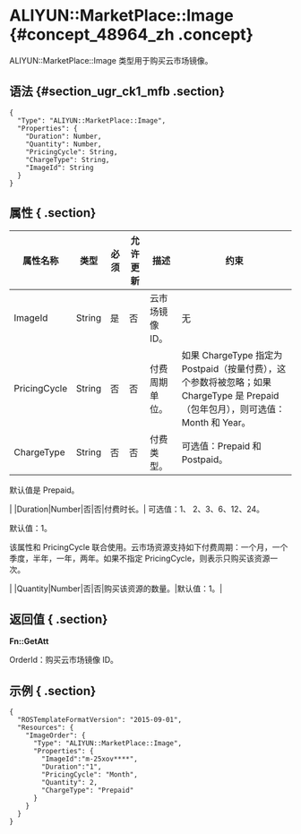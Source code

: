 # ALIYUN::MarketPlace::Image {#concept_48964_zh .concept}

ALIYUN::MarketPlace::Image 类型用于购买云市场镜像。

## 语法 {#section_ugr_ck1_mfb .section}

```language-json
{
  "Type": "ALIYUN::MarketPlace::Image",
  "Properties": {
    "Duration": Number,
    "Quantity": Number,
    "PricingCycle": String,
    "ChargeType": String,
    "ImageId": String
  }
}
```

## 属性 { .section}

|属性名称|类型|必须|允许更新|描述|约束|
|----|--|--|----|--|--|
|ImageId|String|是|否|云市场镜像 ID。|无|
|PricingCycle|String|否|否|付费周期单位。|如果 ChargeType 指定为 Postpaid（按量付费），这个参数将被忽略；如果 ChargeType 是 Prepaid（包年包月），则可选值：Month 和 Year。|
|ChargeType|String|否|否|付费类型。| 可选值：Prepaid 和 Postpaid。

 默认值是 Prepaid。

 |
|Duration|Number|否|否|付费时长。| 可选值：1、 2、3、6、12、24。

 默认值：1。

 该属性和 PricingCycle 联合使用。云市场资源支持如下付费周期：一个月，一个季度，半年，一年，两年。如果不指定 PricingCycle，则表示只购买该资源一次。

 |
|Quantity|Number|否|否|购买该资源的数量。|默认值：1。|

## 返回值 { .section}

**Fn::GetAtt**

OrderId：购买云市场镜像 ID。

## 示例 { .section}

```language-json
{
  "ROSTemplateFormatVersion": "2015-09-01",
  "Resources": {
    "ImageOrder": {
      "Type": "ALIYUN::MarketPlace::Image",
      "Properties": {
        "ImageId":"m-25xov****",
        "Duration":"1",
        "PricingCycle": "Month",
        "Quantity": 2,
        "ChargeType": "Prepaid"
      }
    }
  }
}			
```

